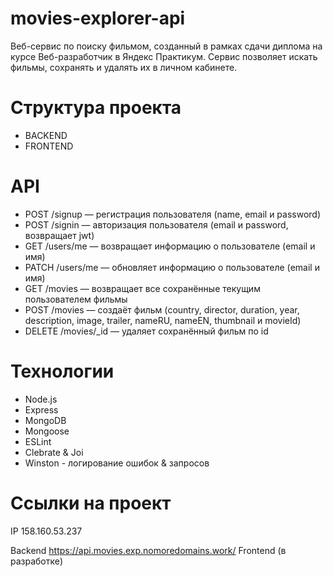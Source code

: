 # movies-explorer-api

Веб-сервис по поиску фильмом, созданный в рамках сдачи диплома на курсе Веб-разработчик в Яндекс Практикум. Сервис позволяет искать фильмы, сохранять и удалять их в личном кабинете.

# Структура проекта

 - BACKEND
 - FRONTEND

 # API

 - POST /signup — регистрация пользователя (name, email и password)
 - POST /signin — авторизация пользователя (email и password, возвращает jwt)
 - GET /users/me — возвращает информацию о пользователе (email и имя)
 - PATCH /users/me — обновляет информацию о пользователе (email и имя)
 - GET /movies — возвращает все сохранённые текущим пользователем фильмы
 - POST /movies — создаёт фильм (country, director, duration, year, description, image, trailer, nameRU, nameEN, thumbnail и movieId)
 - DELETE /movies/_id — удаляет сохранённый фильм по id

 # Технологии

 - Node.js
 - Express
 - MongoDB
 - Mongoose
 - ESLint
 - Clebrate & Joi
 - Winston - логирование ошибок & запросов

 # Ссылки на проект 

 IP 158.160.53.237

 Backend https://api.movies.exp.nomoredomains.work/
 Frontend (в разработке)


